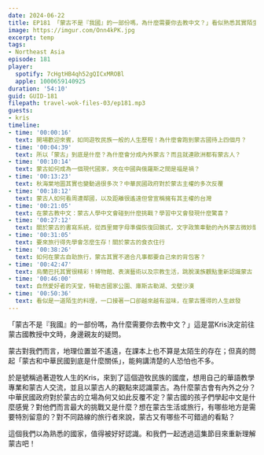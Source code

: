 ```yaml
---
date: 2024-06-22
title: EP181 「蒙古不是『我國』的一部份嗎，為什麼需要你去教中文？」看似熟悉其實陌生的東北亞鄰居：蒙古國
image: https://imgur.com/Onn4kPK.jpg
excerpt: temp
tags:
- Northeast Asia
episode: 181
player:
  spotify: 7cHgtHB4qh52gQICxMROBl
  apple: 1000659140925
duration: '54:10'
guid: GUID-181
filepath: travel-wok-files-03/ep181.mp3
guests:
- kris
timeline:
- time: '00:00:16'
  text: 開場歡迎來賓，如同遊牧民族一般的人生歷程！為什麼會跑到蒙古國待上四個月？
- time: '00:04:39'
  text: 所以「蒙古」到底是什麼？為什麼會分成內外蒙古？而且就連歐洲都有蒙古人？
- time: '00:10:14'
  text: 蒙古如何成為一個現代國家，夾在中國與俄羅斯之間是福是禍？
- time: '00:13:23'
  text: 秋海棠地圖其實也變動過很多次？中華民國政府對於蒙古主權的多次反覆
- time: '00:18:12'
  text: 蒙古人如何看周遭鄰國，以及距離很遙遠但曾宣稱擁有其主權的台灣
- time: '00:21:05'
  text: 在蒙古教中文：蒙古人學中文會碰到什麼挑戰？學習中又會發現什麼驚喜？
- time: '00:27:12'
  text: 關於蒙古的書寫系統，從西里爾字母準備恢復回鶻式，文字政策牽動的內外蒙古微妙關係
- time: '00:31:05'
  text: 要來旅行得先學會怎麼生存！關於蒙古的食衣住行
- time: '00:38:26'
  text: 如何在蒙古自助旅行，蒙古其實不適合凡事都要自己來的背包客？
- time: '00:42:47'
  text: 烏蘭巴托其實很精彩！博物館、表演藝術以及宗教生活，跳脫漢族觀點重新認識蒙古
- time: '00:46:00'
  text: 自然愛好者的天堂，特勒吉國家公園、庫斯古勒湖、戈壁沙漠
- time: '00:50:36'
  text: 看似是一道陌生的料理，一口接著一口卻越來越有滋味，在蒙古獲得的人生啟發
---
```


「蒙古不是『我國』的一部份嗎，為什麼需要你去教中文？」這是當Kris決定前往蒙古國教授中文時，身邊親友的疑問。

蒙古對我們而言，地理位置並不遙遠，在課本上也不算是太陌生的存在；但真的問起「蒙古和中華民國到底是什麼關係」，能夠講清楚的人恐怕也不多。

於是號稱過著遊牧人生的Kris，來到了這個遊牧民族的國度，想用自己的華語教學專業和蒙古人交流，並且以蒙古人的觀點來認識蒙古。為什麼蒙古會有內外之分？中華民國政府對於蒙古的立場為何又如此反覆不定？蒙古國的孩子們學起中文是什麼感覺？對他們而言最大的挑戰又是什麼？想在蒙古生活或旅行，有哪些地方是需要特別留意的？對不同路線的旅行者來說，蒙古又有哪些不可錯過的看點？

這個我們以為熟悉的國家，值得被好好認識。和我們一起透過這集節目來重新理解蒙古吧！



